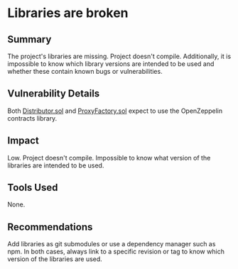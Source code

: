# Libraries are broken

## Summary

The project's libraries are missing. Project doesn't compile. Additionally, it is impossible to know which library versions are intended to be used and whether these contain known bugs or vulnerabilities.

## Vulnerability Details

Both [Distributor.sol](https://github.com/Cyfrin/2023-08-sparkn/blob/main/src/Distributor.sol#L26-L27) and [ProxyFactory.sol](https://github.com/Cyfrin/2023-08-sparkn/blob/main/src/ProxyFactory.sol#L26-L28) expect to use the OpenZeppelin contracts library. 

## Impact

Low. Project doesn't compile. Impossible to know what version of the libraries are intended to be used.

## Tools Used

None.

## Recommendations

Add libraries as git submodules or use a dependency manager such as npm. In both cases, always link to a specific revision or tag to know which version of the libraries are used.
